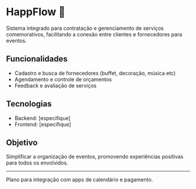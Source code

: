 # HappFlow 🎉

Sistema integrado para contratação e gerenciamento de serviços comemorativos, facilitando a conexão entre clientes e fornecedores para eventos.

## Funcionalidades
- Cadastro e busca de fornecedores (buffet, decoração, música etc)
- Agendamento e controle de orçamentos
- Feedback e avaliação de serviços

## Tecnologias
- Backend: [especifique]
- Frontend: [especifique]

## Objetivo
Simplificar a organização de eventos, promovendo experiências positivas para todos os envolvidos.

---

Plano para integração com apps de calendário e pagamento.
